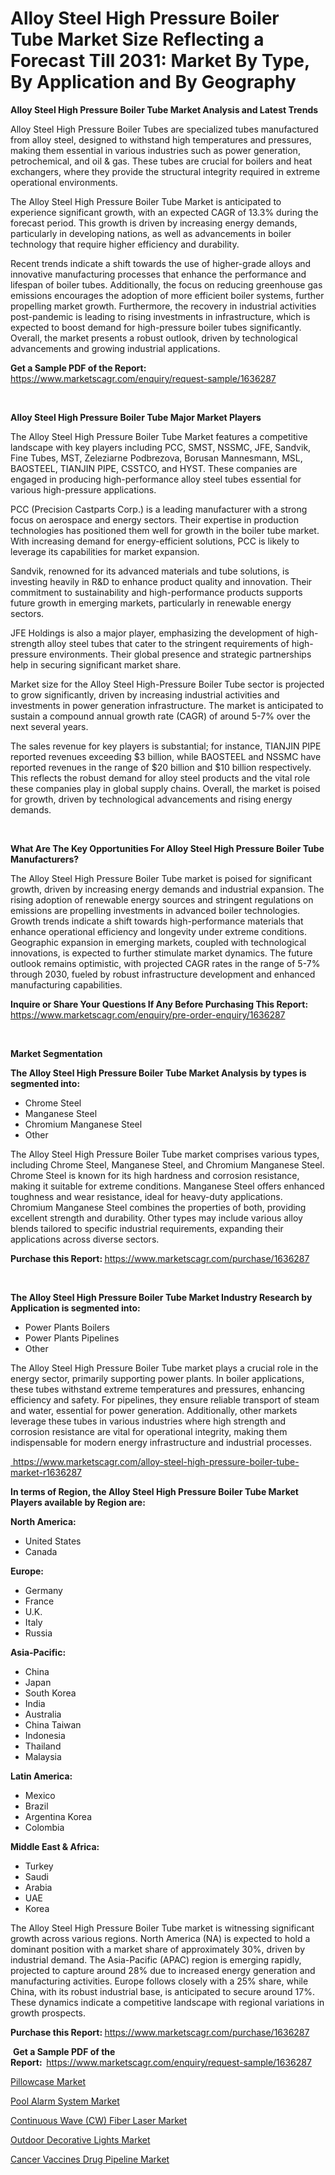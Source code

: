 <p><h1>Alloy Steel High Pressure Boiler Tube Market Size Reflecting a Forecast Till 2031: Market By Type, By Application and By Geography</h1></p><p><strong>Alloy Steel High Pressure Boiler Tube Market Analysis and Latest Trends</strong></p>
<p><p>Alloy Steel High Pressure Boiler Tubes are specialized tubes manufactured from alloy steel, designed to withstand high temperatures and pressures, making them essential in various industries such as power generation, petrochemical, and oil & gas. These tubes are crucial for boilers and heat exchangers, where they provide the structural integrity required in extreme operational environments.</p><p>The Alloy Steel High Pressure Boiler Tube Market is anticipated to experience significant growth, with an expected CAGR of 13.3% during the forecast period. This growth is driven by increasing energy demands, particularly in developing nations, as well as advancements in boiler technology that require higher efficiency and durability.</p><p>Recent trends indicate a shift towards the use of higher-grade alloys and innovative manufacturing processes that enhance the performance and lifespan of boiler tubes. Additionally, the focus on reducing greenhouse gas emissions encourages the adoption of more efficient boiler systems, further propelling market growth. Furthermore, the recovery in industrial activities post-pandemic is leading to rising investments in infrastructure, which is expected to boost demand for high-pressure boiler tubes significantly. Overall, the market presents a robust outlook, driven by technological advancements and growing industrial applications.</p></p>
<p><strong>Get a Sample PDF of the Report:&nbsp;</strong> <a href="https://www.marketscagr.com/enquiry/request-sample/1636287">https://www.marketscagr.com/enquiry/request-sample/1636287</a></p>
<p>&nbsp;</p>
<p><strong>Alloy Steel High Pressure Boiler Tube Major Market Players</strong></p>
<p><p>The Alloy Steel High Pressure Boiler Tube Market features a competitive landscape with key players including PCC, SMST, NSSMC, JFE, Sandvik, Fine Tubes, MST, Zeleziarne Podbrezova, Borusan Mannesmann, MSL, BAOSTEEL, TIANJIN PIPE, CSSTCO, and HYST. These companies are engaged in producing high-performance alloy steel tubes essential for various high-pressure applications.</p><p>PCC (Precision Castparts Corp.) is a leading manufacturer with a strong focus on aerospace and energy sectors. Their expertise in production technologies has positioned them well for growth in the boiler tube market. With increasing demand for energy-efficient solutions, PCC is likely to leverage its capabilities for market expansion.</p><p>Sandvik, renowned for its advanced materials and tube solutions, is investing heavily in R&D to enhance product quality and innovation. Their commitment to sustainability and high-performance products supports future growth in emerging markets, particularly in renewable energy sectors.</p><p>JFE Holdings is also a major player, emphasizing the development of high-strength alloy steel tubes that cater to the stringent requirements of high-pressure environments. Their global presence and strategic partnerships help in securing significant market share.</p><p>Market size for the Alloy Steel High-Pressure Boiler Tube sector is projected to grow significantly, driven by increasing industrial activities and investments in power generation infrastructure. The market is anticipated to sustain a compound annual growth rate (CAGR) of around 5-7% over the next several years.</p><p>The sales revenue for key players is substantial; for instance, TIANJIN PIPE reported revenues exceeding $3 billion, while BAOSTEEL and NSSMC have reported revenues in the range of $20 billion and $10 billion respectively. This reflects the robust demand for alloy steel products and the vital role these companies play in global supply chains. Overall, the market is poised for growth, driven by technological advancements and rising energy demands.</p></p>
<p>&nbsp;</p>
<p><strong>What Are The Key Opportunities For Alloy Steel High Pressure Boiler Tube Manufacturers?</strong></p>
<p><p>The Alloy Steel High Pressure Boiler Tube market is poised for significant growth, driven by increasing energy demands and industrial expansion. The rising adoption of renewable energy sources and stringent regulations on emissions are propelling investments in advanced boiler technologies. Growth trends indicate a shift towards high-performance materials that enhance operational efficiency and longevity under extreme conditions. Geographic expansion in emerging markets, coupled with technological innovations, is expected to further stimulate market dynamics. The future outlook remains optimistic, with projected CAGR rates in the range of 5-7% through 2030, fueled by robust infrastructure development and enhanced manufacturing capabilities.</p></p>
<p><strong>Inquire or Share Your Questions If Any Before Purchasing This Report:</strong> <a href="https://www.marketscagr.com/enquiry/pre-order-enquiry/1636287">https://www.marketscagr.com/enquiry/pre-order-enquiry/1636287</a></p>
<p>&nbsp;</p>
<p><strong>Market Segmentation</strong></p>
<p><strong>The Alloy Steel High Pressure Boiler Tube Market Analysis by types is segmented into:</strong></p>
<p><ul><li>Chrome Steel</li><li>Manganese Steel</li><li>Chromium Manganese Steel</li><li>Other</li></ul></p>
<p><p>The Alloy Steel High Pressure Boiler Tube market comprises various types, including Chrome Steel, Manganese Steel, and Chromium Manganese Steel. Chrome Steel is known for its high hardness and corrosion resistance, making it suitable for extreme conditions. Manganese Steel offers enhanced toughness and wear resistance, ideal for heavy-duty applications. Chromium Manganese Steel combines the properties of both, providing excellent strength and durability. Other types may include various alloy blends tailored to specific industrial requirements, expanding their applications across diverse sectors.</p></p>
<p><strong>Purchase this Report:&nbsp;</strong><a href="https://www.marketscagr.com/purchase/1636287">https://www.marketscagr.com/purchase/1636287</a></p>
<p>&nbsp;</p>
<p><strong>The Alloy Steel High Pressure Boiler Tube Market Industry Research by Application is segmented into:</strong></p>
<p><ul><li>Power Plants Boilers</li><li>Power Plants Pipelines</li><li>Other</li></ul></p>
<p><p>The Alloy Steel High Pressure Boiler Tube market plays a crucial role in the energy sector, primarily supporting power plants. In boiler applications, these tubes withstand extreme temperatures and pressures, enhancing efficiency and safety. For pipelines, they ensure reliable transport of steam and water, essential for power generation. Additionally, other markets leverage these tubes in various industries where high strength and corrosion resistance are vital for operational integrity, making them indispensable for modern energy infrastructure and industrial processes.</p></p>
<p><a href="https://www.marketscagr.com/alloy-steel-high-pressure-boiler-tube-market-r1636287">&nbsp;https://www.marketscagr.com/alloy-steel-high-pressure-boiler-tube-market-r1636287</a></p>
<p><strong>In terms of Region, the Alloy Steel High Pressure Boiler Tube Market Players available by Region are:</strong></p>
<p>
    <p> <strong> North America: </strong>
        <ul>
            <li>United States</li>
            <li>Canada</li>
        </ul>
        </p> 
    <p> <strong> Europe: </strong>
        <ul>
            <li>Germany</li>
            <li>France</li>
            <li>U.K.</li>
            <li>Italy</li>
            <li>Russia</li>
        </ul>
        </p> 
    <p> <strong> Asia-Pacific: </strong>
        <ul>
            <li>China</li>
            <li>Japan</li>
            <li>South Korea</li>
            <li>India</li>
            <li>Australia</li>
            <li>China Taiwan</li>
            <li>Indonesia</li>
            <li>Thailand</li>
            <li>Malaysia</li>
        </ul>
        </p> 
    <p> <strong> Latin America: </strong>
        <ul>
            <li>Mexico</li>
            <li>Brazil</li>
            <li>Argentina Korea</li>
            <li>Colombia</li>
        </ul>
        </p> 
    <p> <strong> Middle East & Africa: </strong>
        <ul>
            <li>Turkey</li>
            <li>Saudi</li>
            <li>Arabia</li>
            <li>UAE</li>
            <li>Korea</li>
        </ul>
    </p>
    </p>
<p><p>The Alloy Steel High Pressure Boiler Tube market is witnessing significant growth across various regions. North America (NA) is expected to hold a dominant position with a market share of approximately 30%, driven by industrial demand. The Asia-Pacific (APAC) region is emerging rapidly, projected to capture around 28% due to increased energy generation and manufacturing activities. Europe follows closely with a 25% share, while China, with its robust industrial base, is anticipated to secure around 17%. These dynamics indicate a competitive landscape with regional variations in growth prospects.</p></p>
<p><strong>Purchase this Report: </strong><a href="https://www.marketscagr.com/purchase/1636287">https://www.marketscagr.com/purchase/1636287</a></p>
<p>&nbsp;<strong>Get a Sample PDF of the Report:&nbsp;&nbsp;</strong><a href="https://www.marketscagr.com/enquiry/request-sample/1636287">https://www.marketscagr.com/enquiry/request-sample/1636287</a></p>
<p><strong></strong></p>
<p><p><a href="https://issuu.com/reportprime-2/docs/pillowcase-market-size-2030.pptx_5c202fe82a1558">Pillowcase Market</a></p><p><a href="https://www.linkedin.com/pulse/pool-alarm-system-market-research-report-exploring-size-dxlkf?trackingId=IxVIRL%2FGQv6hadAoVfexOw%3D%3D">Pool Alarm System Market</a></p><p><a href="https://github.com/sofayahoo2023/Market-Research-Report-List-6/blob/main/continuous-wave-cw-fiber-laser-market.md">Continuous Wave (CW) Fiber Laser Market</a></p><p><a href="https://www.linkedin.com/pulse/exploring-outdoor-decorative-lights-market-dynamics-global-zss8f?trackingId=igVwvLz%2BR9WCkwqZfC74Hg%3D%3D">Outdoor Decorative Lights Market</a></p><p><a href="https://medium.com/@refatkhan11277/cancer-vaccines-drug-pipeline-market-global-market-share-and-ranking-overall-sales-and-demand-4d5b6ed01a56">Cancer Vaccines Drug Pipeline Market</a></p></p>